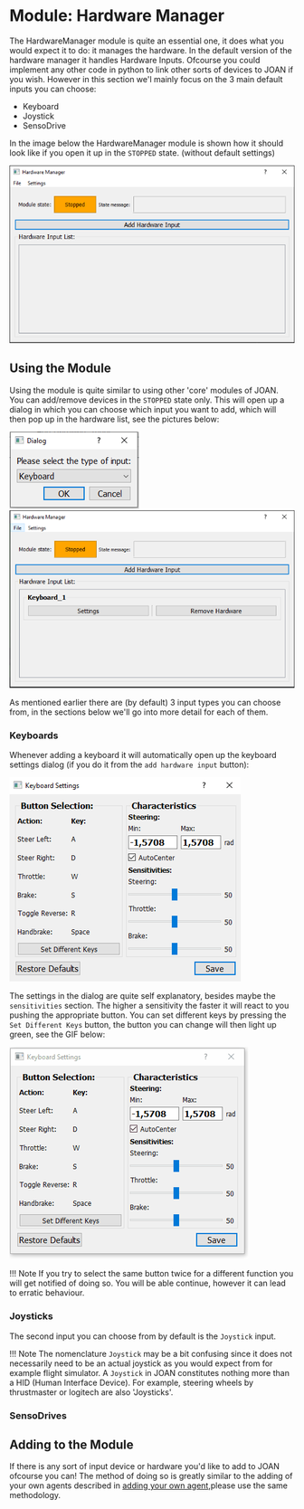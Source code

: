 # Module: Hardware Manager
The HardwareManager module is quite an essential one, it does what you would expect it to do: it manages the hardware.
In the default version of the hardware manager it handles Hardware Inputs. Ofcourse you could implement any other 
code in python to link other sorts of devices to JOAN if you wish. However in this section we'l mainly focus on the 
3 main default inputs you can choose:

- Keyboard
- Joystick
- SensoDrive
 
In the image below the HardwareManager module is shown how it should look like if you open it up in the 
`STOPPED` state. (without default settings)

![Hwmanager in stopped state](imgs/modules-hardwaremanager-stopped-state.PNG)

## Using the Module
Using the module is quite similar to using other 'core' modules of JOAN. You can add/remove devices in the `STOPPED` 
state only. This will open up a dialog in which you can choose which input you want to add, which will then pop up in the 
hardware list, see the pictures below:

![Hwmanager input selection](imgs/modules-hardwaremanager-input-selection.PNG)
![Hwmanager added input](imgs/modules-hardwaremanager-added-input.PNG)

As mentioned earlier there are (by default) 3 input types you can choose from, in the sections below we'll go into more 
detail for each of them.

### Keyboards
Whenever adding a keyboard it will automatically open up the keyboard settings dialog (if you do it from the `add hardware input` button):

![keyboard settings](imgs/modules-hardwaremanager-keyboard-settings.PNG)

The settings in the dialog are quite self explanatory, besides maybe the `sensitivities` section. The higher
a sensitivity the faster it will react to you pushing the appropriate button.
You can set different keys by pressing the `Set Different Keys` button, the button you can change will then
light up green, see the GIF below:

![Keyboard settings gif](gifs/modules-hardwaremanager-keyboard-settings.gif)

!!! Note
    If you try to select the same button twice for a different function you will get notified of doing so. You will be able 
    continue, however it can lead to erratic behaviour.

### Joysticks
The second input you can choose from by default is the `Joystick` input. 

!!! Note 
    The nomenclature `Joystick` may be a bit confusing  since it does not necessarily need to be an actual joystick as 
    you would expect from for example flight simulator. A `Joystick` in JOAN constitutes nothing more than a HID 
    (Human Interface Device). For example, steering wheels by thrustmaster or logitech are also 'Joysticks'.

### SensoDrives


## Adding to the Module
If there is any sort of input device or hardware you'd like to add to JOAN ofcourse you can! The method
of doing so is greatly similar to the adding of your own agents described in
[adding your own agent](modules-carlainterface.md#adding_own_agents),please use the same methodology.